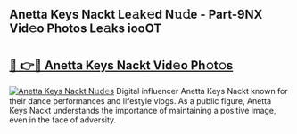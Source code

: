 ## Anetta Keys Nackt Le𝚊k𝚎d N𝚞𝚍e - Part-9NX Vid𝚎o Photos Le𝚊ks iooOT

# <h2><a href="http://fb4ngl4.evod.top/?m=Anetta+Keys+Nackt">🔗 👉🔴 Anetta Keys Nackt Vid𝚎o Ph𝚘t𝚘s</a></h2>

[![Anetta Keys Nackt N𝚞d𝚎s](https://i.imgur.com/8V9OHl7.gif)](http://fb4ngl4.evod.top/?m=Anetta+Keys+Nackt)
Digital influencer Anetta Keys Nackt known for their dance performances and lifestyle vlogs. As a public figure, Anetta Keys Nackt understands the importance of maintaining a positive image, even in the face of adversity. 
